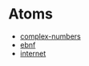 # Atoms

* [complex-numbers](./atoms/complex-numbers.md)
* [ebnf](./atoms/ebnf.md)
* [internet](./atoms/internet.md)
